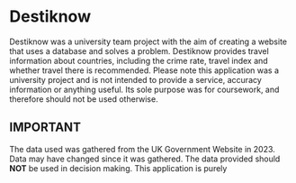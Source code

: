 # Destiknow

Destiknow was a university team project with the aim of creating a website that uses a database and solves a problem. Destiknow provides travel information about countries, including the crime rate, travel index and whether travel there is recommended.
Please note this application was a university project and is not intended to provide a service, accuracy information or anything useful. Its sole purpose was for coursework, and therefore should not be used otherwise.



## IMPORTANT
The data used was gathered from the UK Government Website in 2023. Data may have changed since it was gathered. The data provided should **NOT** be used in decision making. This application is purely 

